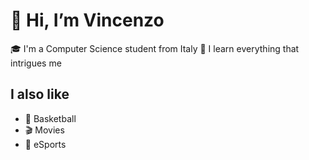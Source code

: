 # 👋 Hi, I’m Vincenzo


🎓 I'm a Computer Science student from Italy
🧠 I learn everything that intrigues me


## I also like

- 🏀 Basketball
- 🎬 Movies
- 👾 eSports

<!---
g4lius/g4lius is a ✨ special ✨ repository because its `README.md` (this file) appears on your GitHub profile.
You can click the Preview link to take a look at your changes.
--->
